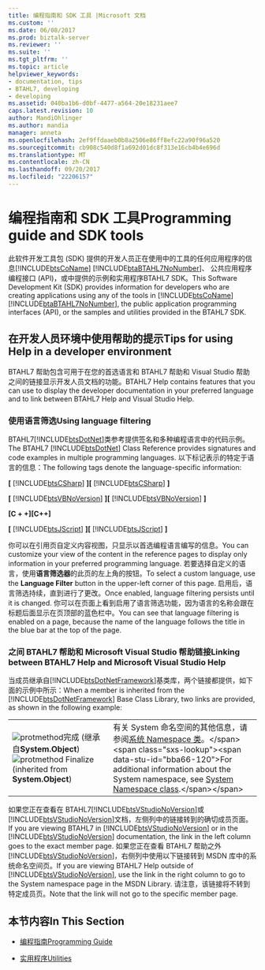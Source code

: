 ```yaml
---
title: 编程指南和 SDK 工具 |Microsoft 文档
ms.custom: ''
ms.date: 06/08/2017
ms.prod: biztalk-server
ms.reviewer: ''
ms.suite: ''
ms.tgt_pltfrm: ''
ms.topic: article
helpviewer_keywords:
- documentation, tips
- BTAHL7, developing
- developing
ms.assetid: 040ba1b6-d0bf-4477-a564-20e18231aee7
caps.latest.revision: 10
author: MandiOhlinger
ms.author: mandia
manager: anneta
ms.openlocfilehash: 2ef9ffdaaeb0b8a2506e86ff8efc22a90f96a520
ms.sourcegitcommit: cb908c540d8f1a692d01dc8f313e16cb4b4e696d
ms.translationtype: MT
ms.contentlocale: zh-CN
ms.lasthandoff: 09/20/2017
ms.locfileid: "22206157"
---
```

# <a name="programming-guide-and-sdk-tools"></a><span data-ttu-id="bba66-102">编程指南和 SDK 工具</span><span class="sxs-lookup"><span data-stu-id="bba66-102">Programming guide and SDK tools</span></span>
<span data-ttu-id="bba66-103">此软件开发工具包 (SDK) 提供的开发人员正在使用中的工具的任何应用程序的信息[!INCLUDE[btsCoName](../../includes/btsconame-md.md)] [!INCLUDE[btaBTAHL7NoNumber](../../includes/btabtahl7nonumber-md.md)]、 公共应用程序编程接口 (API)，或中提供的示例和实用程序BTAHL7 SDK。</span><span class="sxs-lookup"><span data-stu-id="bba66-103">This Software Development Kit (SDK) provides information for developers who are creating applications using any of the tools in [!INCLUDE[btsCoName](../../includes/btsconame-md.md)][!INCLUDE[btaBTAHL7NoNumber](../../includes/btabtahl7nonumber-md.md)], the public application programming interfaces (API), or the samples and utilities provided in the BTAHL7 SDK.</span></span>  
  
## <a name="tips-for-using-help-in-a-developer-environment"></a><span data-ttu-id="bba66-104">在开发人员环境中使用帮助的提示</span><span class="sxs-lookup"><span data-stu-id="bba66-104">Tips for using Help in a developer environment</span></span>  
 <span data-ttu-id="bba66-105">BTAHL7 帮助包含可用于在您的首选语言和 BTAHL7 帮助和 Visual Studio 帮助之间的链接显示开发人员文档的功能。</span><span class="sxs-lookup"><span data-stu-id="bba66-105">BTAHL7 Help contains features that you can use to display the developer documentation in your preferred language and to link between BTAHL7 Help and Visual Studio Help.</span></span>  
  
### <a name="using-language-filtering"></a><span data-ttu-id="bba66-106">使用语言筛选</span><span class="sxs-lookup"><span data-stu-id="bba66-106">Using language filtering</span></span>  
 <span data-ttu-id="bba66-107">BTAHL7[!INCLUDE[btsDotNet](../../includes/btsdotnet-md.md)]类参考提供签名和多种编程语言中的代码示例。</span><span class="sxs-lookup"><span data-stu-id="bba66-107">The BTAHL7 [!INCLUDE[btsDotNet](../../includes/btsdotnet-md.md)] Class Reference provides signatures and code examples in multiple programming languages.</span></span> <span data-ttu-id="bba66-108">以下标记表示的特定于语言的信息：</span><span class="sxs-lookup"><span data-stu-id="bba66-108">The following tags denote the language-specific information:</span></span>  
  
 <span data-ttu-id="bba66-109">**[** [!INCLUDE[btsCSharp](../../includes/btscsharp-md.md)] **]**</span><span class="sxs-lookup"><span data-stu-id="bba66-109">**[** [!INCLUDE[btsCSharp](../../includes/btscsharp-md.md)] **]**</span></span>  
  
 <span data-ttu-id="bba66-110">**[** [!INCLUDE[btsVBNoVersion](../../includes/btsvbnoversion-md.md)] **]**</span><span class="sxs-lookup"><span data-stu-id="bba66-110">**[** [!INCLUDE[btsVBNoVersion](../../includes/btsvbnoversion-md.md)] **]**</span></span>  
  
 <span data-ttu-id="bba66-111">**[C + +]**</span><span class="sxs-lookup"><span data-stu-id="bba66-111">**[C++]**</span></span>  
  
 <span data-ttu-id="bba66-112">**[** [!INCLUDE[btsJScript](../../includes/btsjscript-md.md)] **]**</span><span class="sxs-lookup"><span data-stu-id="bba66-112">**[** [!INCLUDE[btsJScript](../../includes/btsjscript-md.md)] **]**</span></span>  
  
 <span data-ttu-id="bba66-113">你可以在引用页自定义内容视图，只显示以首选编程语言编写的信息。</span><span class="sxs-lookup"><span data-stu-id="bba66-113">You can customize your view of the content in the reference pages to display only information in your preferred programming language.</span></span> <span data-ttu-id="bba66-114">若要选择自定义的语言，使用**语言筛选器**的此页的左上角的按钮。</span><span class="sxs-lookup"><span data-stu-id="bba66-114">To select a custom language, use the **Language Filter** button in the upper-left corner of this page.</span></span> <span data-ttu-id="bba66-115">启用后，语言筛选持续，直到进行了更改。</span><span class="sxs-lookup"><span data-stu-id="bba66-115">Once enabled, language filtering persists until it is changed.</span></span> <span data-ttu-id="bba66-116">你可以在页面上看到启用了语言筛选功能，因为语言的名称会跟在标题后面显示在页顶部的蓝色栏中。</span><span class="sxs-lookup"><span data-stu-id="bba66-116">You can see that language filtering is enabled on a page, because the name of the language follows the title in the blue bar at the top of the page.</span></span>  
  
### <a name="linking-between-btahl7-help-and-microsoft-visual-studio-help"></a><span data-ttu-id="bba66-117">之间 BTAHL7 帮助和 Microsoft Visual Studio 帮助链接</span><span class="sxs-lookup"><span data-stu-id="bba66-117">Linking between BTAHL7 Help and Microsoft Visual Studio Help</span></span>  
 <span data-ttu-id="bba66-118">当成员继承自[!INCLUDE[btsDotNetFramework](../../includes/btsdotnetframework-md.md)]基类库，两个链接都提供，如下面的示例中所示：</span><span class="sxs-lookup"><span data-stu-id="bba66-118">When a member is inherited from the [!INCLUDE[btsDotNetFramework](../../includes/btsdotnetframework-md.md)] Base Class Library, two links are provided, as shown in the following example:</span></span>  
  
|||  
|-|-|  
|<span data-ttu-id="bba66-119">![](../../adapters-and-accelerators/accelerator-hl7/media/protmethod.gif "protmethod")完成 (继承自**System.Object**)</span><span class="sxs-lookup"><span data-stu-id="bba66-119">![](../../adapters-and-accelerators/accelerator-hl7/media/protmethod.gif "protmethod") Finalize (inherited from **System.Object**)</span></span>|<span data-ttu-id="bba66-120">有关 System 命名空间的其他信息，请参阅[系统 Namespace 类](https://msdn.microsoft.com/library/system(v=vs.110).aspx)。</span><span class="sxs-lookup"><span data-stu-id="bba66-120">For additional information about the System namespace, see [System Namespace class](https://msdn.microsoft.com/library/system(v=vs.110).aspx).</span></span>|  
  
 <span data-ttu-id="bba66-121">如果您正在查看在 BTAHL7[!INCLUDE[btsVStudioNoVersion](../../includes/btsvstudionoversion-md.md)]或[!INCLUDE[btsVStudioNoVersion](../../includes/btsvstudionoversion-md.md)]文档，左侧列中的链接转到的确切成员页面。</span><span class="sxs-lookup"><span data-stu-id="bba66-121">If you are viewing BTAHL7 in [!INCLUDE[btsVStudioNoVersion](../../includes/btsvstudionoversion-md.md)] or in the [!INCLUDE[btsVStudioNoVersion](../../includes/btsvstudionoversion-md.md)] documentation, the link in the left column goes to the exact member page.</span></span> <span data-ttu-id="bba66-122">如果您正在查看 BTAHL7 帮助之外[!INCLUDE[btsVStudioNoVersion](../../includes/btsvstudionoversion-md.md)]，右侧列中使用以下链接转到 MSDN 库中的系统命名空间页。</span><span class="sxs-lookup"><span data-stu-id="bba66-122">If you are viewing BTAHL7 Help outside of [!INCLUDE[btsVStudioNoVersion](../../includes/btsvstudionoversion-md.md)], use the link in the right column to go to the System namespace page in the MSDN Library.</span></span> <span data-ttu-id="bba66-123">请注意，该链接将不转到特定成员页。</span><span class="sxs-lookup"><span data-stu-id="bba66-123">Note that the link will not go to the specific member page.</span></span>  
  
## <a name="in-this-section"></a><span data-ttu-id="bba66-124">本节内容</span><span class="sxs-lookup"><span data-stu-id="bba66-124">In This Section</span></span>  
  
-   [<span data-ttu-id="bba66-125">编程指南</span><span class="sxs-lookup"><span data-stu-id="bba66-125">Programming Guide</span></span>](../../adapters-and-accelerators/accelerator-hl7/programming-guide1.md)  
  
-   [<span data-ttu-id="bba66-126">实用程序</span><span class="sxs-lookup"><span data-stu-id="bba66-126">Utilities</span></span>](../../adapters-and-accelerators/accelerator-hl7/utilities2.md)
